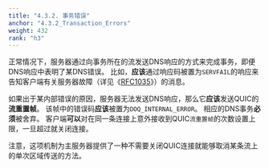```yaml
---
title: "4.3.2. 事务错误"
anchor: "4.3.2_Transaction_Errors"
weight: 432
rank: "h3"
---
```


正常情况下，服务器通过向事务所在的流发送DNS响应的方式来完成事务，即便DNS响应中表明了某DNS错误。
比如，**应该**通过响应码被置为`SERVFAIL`的响应来告知客户端有关服务器故障（详见《[RFC1035]()》）的消息。

如果出于某内部错误的原因，服务器无法发送DNS响应，那么它**应该**发送QUIC的**流重置帧**。
该帧中的错误码**应该**被置为`DOQ_INTERNAL_ERROR`。
相应的DNS事务**必须**被舍弃。
客户端**可以**对在同一条连接上意外接收到QUIC`流重置帧`的次数设置上限，一旦超过就关闭连接。

注意，这项机制为主服务器提供了一种不需要关闭QUIC连接就能够取消某条流上的单次区域传送的方法。
